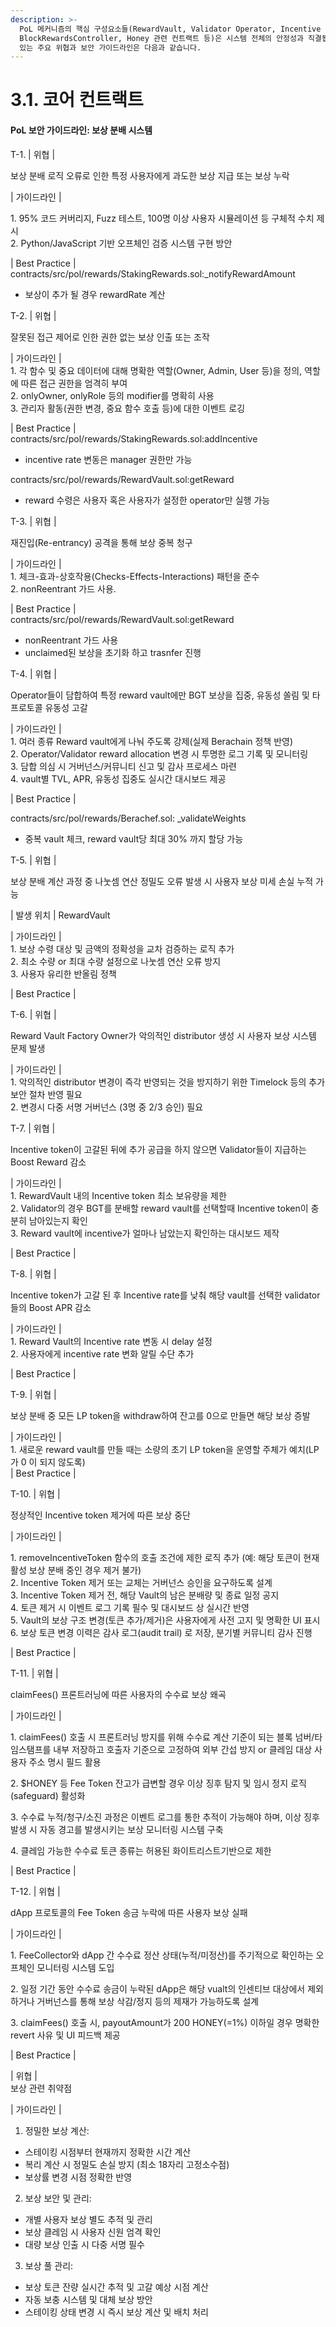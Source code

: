 ```yaml
---
description: >-
  PoL 메커니즘의 핵심 구성요소들(RewardVault, Validator Operator, Incentive Distributor,
  BlockRewardsController, Honey 관련 컨트랙트 등)은 시스템 전체의 안정성과 직결됩니다.  이들 컨트랙트에서 발생할 수
  있는 주요 위협과 보안 가이드라인은 다음과 같습니다.
---
```


# 3.1. 코어 컨트랙트

#### PoL 보안 가이드라인: 보상 분배 시스템 <a href="#pol" id="pol"></a>

T-1. | 위협 |

보상 분배 로직 오류로 인한 특정 사용자에게 과도한 보상 지급 또는 보상 누락

\| 가이드라인 |

1\. 95% 코드 커버리지, Fuzz 테스트, 100명 이상 사용자 시뮬레이션 등 구체적 수치 제시\
2\. Python/JavaScript 기반 오프체인 검증 시스템 구현 방안

\| Best Practice |\
contracts/src/pol/rewards/StakingRewards.sol:\_notifyRewardAmount

* 보상이 추가 될 경우 rewardRate 계산

T-2. | 위협 |

잘못된 접근 제어로 인한 권한 없는 보상 인출 또는 조작

\| 가이드라인 |\
1\. 각 함수 및 중요 데이터에 대해 명확한 역할(Owner, Admin, User 등)을 정의, 역할에 따른 접근 권한을 엄격히 부여\
2\. onlyOwner, onlyRole 등의 modifier를 명확히 사용\
3\. 관리자 활동(권한 변경, 중요 함수 호출 등)에 대한 이벤트 로깅

\| Best Practice |\
contracts/src/pol/rewards/StakingRewards.sol:addIncentive

* incentive rate 변동은 manager 권한만 가능

contracts/src/pol/rewards/RewardVault.sol:getReward

* reward 수령은 사용자 혹은 사용자가 설정한 operator만 실행 가능

T-3. | 위협 |

재진입(Re-entrancy) 공격을 통해 보상 중복 청구

\| 가이드라인 |\
1\. 체크-효과-상호작용(Checks-Effects-Interactions) 패턴을 준수\
2\. nonReentrant 가드 사용.

\| Best Practice |\
contracts/src/pol/rewards/RewardVault.sol:getReward

* nonReentrant 가드 사용
* unclaimed된 보상을 초기화 하고 trasnfer 진행

T-4. | 위협 |

Operator들이 담합하여 특정 reward vault에만 BGT 보상을 집중, 유동성 쏠림 및 타 프로토콜 유동성 고갈

\| 가이드라인 |\
1\. 여러 종류 Reward vault에게 나눠 주도록 강제(실제 Berachain 정책 반영)\
2\. Operator/Validator reward allocation 변경 시 투명한 로그 기록 및 모니터링\
3\. 담합 의심 시 거버넌스/커뮤니티 신고 및 감사 프로세스 마련\
4\. vault별 TVL, APR, 유동성 집중도 실시간 대시보드 제공

\| Best Practice |

contracts/src/pol/rewards/Berachef.sol: \_validateWeights

* 중복 vault 체크, reward vault당 최대 30% 까지 할당 가능

T-5. | 위협 |

보상 분배 계산 과정 중 나눗셈 연산 정밀도 오류 발생 시 사용자 보상 미세 손실 누적 가능

\| 발생 위치 | RewardVault

\| 가이드라인 |\
1\. 보상 수령 대상 및 금액의 정확성을 교차 검증하는 로직 추가\
2\. 최소 수량 or 최대 수량 설정으로 나눗셈 연산 오류 방지\
3\. 사용자 유리한 반올림 정책

\| Best Practice |

T-6. | 위협 |

Reward Vault Factory Owner가 악의적인 distributor 생성 시 사용자 보상 시스템 문제 발생

\| 가이드라인 |\
1\. 악의적인 distributor 변경이 즉각 반영되는 것을 방지하기 위한 Timelock 등의 추가 보안 절차 반영 필요\
2\. 변경시 다중 서명 거버넌스 (3명 중 2/3 승인) 필요

T-7. | 위협 |

Incentive token이 고갈된 뒤에 추가 공급을 하지 않으면 Validator들이 지급하는 Boost Reward 감소

\| 가이드라인 |\
1\. RewardVault 내의 Incentive token 최소 보유량을 제한\
2\. Validator의 경우 BGT를 분배할 reward vault를 선택할때 Incentive token이 충분히 남아있는지 확인\
3\. Reward vault에 incentive가 얼마나 남았는지 확인하는 대시보드 제작

\| Best Practice |

T-8. | 위협 |

Incentive token가 고갈 된 후 Incentive rate를 낮춰 해당 vault를 선택한 validator들의 Boost APR 감소

\| 가이드라인 |\
1\. Reward Vault의 Incentive rate 변동 시 delay 설정\
2\. 사용자에게 incentive rate 변화 알릴 수단 추가

\| Best Practice |

T-9. | 위협 |

보상 분배 중 모든 LP token을 withdraw하여 잔고를 0으로 만들면 해당 보상 증발

\| 가이드라인 |\
1\. 새로운 reward vault를 만들 때는 소량의 초기 LP token을 운영할 주체가 예치(LP가 0 이 되지 않도록)\
\| Best Practice |

T-10. | 위협 |

정상적인 Incentive token 제거에 따른 보상 중단

\| 가이드라인 |

1\. removeIncentiveToken 함수의 호출 조건에 제한 로직 추가 (예: 해당 토큰이 현재 활성 보상 분배 중인 경우 제거 불가)\
2\. Incentive Token 제거 또는 교체는 거버넌스 승인을 요구하도록 설계\
3\. Incentive Token 제거 전, 해당 Vault의 남은 분배량 및 종료 일정 공지\
4\. 토큰 제거 시 이벤트 로그 기록 필수 및 대시보드 상 실시간 반영\
5\. Vault의 보상 구조 변경(토큰 추가/제거)은 사용자에게 사전 고지 및 명확한 UI 표시\
6\. 보상 토큰 변경 이력은 감사 로그(audit trail) 로 저장, 분기별 커뮤니티 감사 진행

\| Best Practice |

T-11. | 위협 |

claimFees() 프론트러닝에 따른 사용자의 수수료 보상 왜곡

\| 가이드라인 |

1\. claimFees() 호출 시 프론트러닝 방지를 위해 수수료 계산 기준이 되는 블록 넘버/타임스탬프를 내부 저장하고 호출자 기준으로 고정하여 외부 간섭 방지 or 클레임 대상 사용자 주소 명시 필드 활용

2\. $HONEY 등 Fee Token 잔고가 급변할 경우 이상 징후 탐지 및 임시 정지 로직(safeguard) 활성화

3\. 수수료 누적/청구/소진 과정은 이벤트 로그를 통한 추적이 가능해야 하며, 이상 징후 발생 시 자동 경고를 발생시키는 보상 모니터링 시스템 구축

4\. 클레임 가능한 수수료 토큰 종류는 허용된 화이트리스트기반으로 제한

\| Best Practice |

T-12. | 위협 |

dApp 프로토콜의 Fee Token 송금 누락에 따른 사용자 보상 실패

\| 가이드라인 |

1\. FeeCollector와 dApp 간 수수료 정산 상태(누적/미정산)를 주기적으로 확인하는 오프체인 모니터링 시스템 도입

2\. 일정 기간 동안 수수료 송금이 누락된 dApp은 해당 vualt의 인센티브 대상에서 제외하거나 거버넌스를 통해 보상 삭감/정지 등의 제재가 가능하도록 설계

3\. claimFees() 호출 시, payoutAmount가 200 HONEY(=1%) 이하일 경우 명확한 revert 사유 및 UI 피드백 제공

\| Best Practice |

\| 위협 |\
보상 관련 취약점

\| 가이드라인 |

1. 정밀한 보상 계산:

* 스테이킹 시점부터 현재까지 정확한 시간 계산
* 복리 계산 시 정밀도 손실 방지 (최소 18자리 고정소수점)
* 보상률 변경 시점 정확한 반영

2. 보상 보안 및 관리:

* 개별 사용자 보상 별도 추적 및 관리
* 보상 클레임 시 사용자 신원 엄격 확인
* 대량 보상 인출 시 다중 서명 필수

3. 보상 풀 관리:

* 보상 토큰 잔량 실시간 추적 및 고갈 예상 시점 계산
* 자동 보충 시스템 및 대체 보상 방안
* 스테이킹 상태 변경 시 즉시 보상 계산 및 배치 처리
